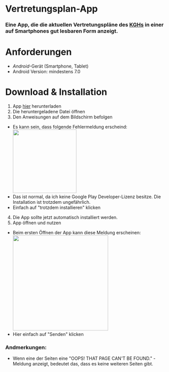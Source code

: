 # Vertretungsplan-App


### Eine App, die die aktuellen Vertretungspläne des [KGHs](http://www.kreisgymnasium-halle.de/) in einer auf Smartphones gut lesbaren Form anzeigt.


# Anforderungen

* _Android_-Gerät (Smartphone, Tablet)
* Android Version: mindestens 7.0

# Download & Installation

1. App [hier](https://github.com/joseywoermann/vertretungsplan-app/blob/master/apk/stable/Vertretungsplan-App.apk) herunterladen
2. Die heruntergeladene Datei öffnen
3. Den Anweisungen auf dem Bildschirm befolgen
 * Es kann sein, dass folgende Fehlermeldung erscheind:
  <br> <img src="https://raw.githubusercontent.com/joseywoermann/vertretungsplan-app/master/img/unknown_dev.jpg" height="200" />
  * Das ist normal, da ich keine Google Play Developer-Lizenz besitze. Die Installation ist trotzdem ungefährlich.
  * Einfach auf "trotzdem installieren" klicken

4. Die App sollte jetzt automatisch installiert werden.
5. App öffnen und nutzen
 * Beim ersten Öffnen der App kann diese Meldung erscheinen: <br> <img src="https://raw.githubusercontent.com/joseywoermann/vertretungsplan-app/master/img/playprotect_upload.jpg" height="300" />
 * Hier einfach auf "Senden" klicken

### Andmerkungen:
 * Wenn eine der Seiten eine "OOPS! THAT PAGE CAN'T BE FOUND." - Meldung anzeigt, bedeutet das, dass es keine weiteren Seiten gibt.
